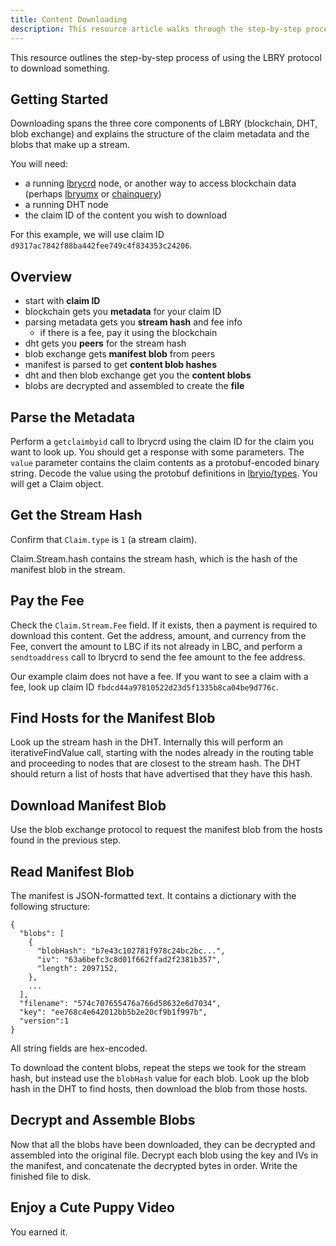 ```yaml
---
title: Content Downloading
description: This resource article walks through the step-by-step process of downloading a piece of content from the LBRY network.
--- 
```


This resource outlines the step-by-step process of using the LBRY protocol to download something. 

## Getting Started

Downloading spans the three core components of LBRY (blockchain, DHT, blob exchange) and explains the structure of the claim metadata and the blobs that make up a stream.

You will need:

- a running [lbrycrd](https://github.com/lbryio/lbrycrd) node, or another way to access blockchain data (perhaps [lbryumx](https://github.com/lbryio/lbryumx) or [chainquery](https://github.com/lbryio/chainquery))
- a running DHT node
- the claim ID of the content you wish to download

For this example, we will use claim ID `d9317ac7842f88ba442fee749c4f834353c24206`.


## Overview

- start with **claim ID**
- blockchain gets you **metadata** for your claim ID
- parsing metadata gets you **stream hash** and fee info
  - if there is a fee, pay it using the blockchain
- dht gets you **peers** for the stream hash
- blob exchange gets **manifest blob** from peers
- manifest is parsed to get **content blob hashes**
- dht and then blob exchange get you the **content blobs**
- blobs are decrypted and assembled to create the **file**


## Parse the Metadata

Perform a `getclaimbyid` call to lbrycrd using the claim ID for the claim you want to look up. You should get a response with some parameters. The `value` parameter contains the claim contents as a protobuf-encoded binary string. Decode the value using the protobuf definitions in [lbryio/types](https://github.com/lbryio/types/tree/master/v2/proto). You will get a Claim object.


## Get the Stream Hash

Confirm that `Claim.type` is `1` (a stream claim).

Claim.Stream.hash contains the stream hash, which is the hash of the manifest blob in the stream.


## Pay the Fee

Check the `Claim.Stream.Fee` field. If it exists, then a payment is required to download this content. Get the address, amount, and currency from the Fee, convert the amount to LBC if its not already in LBC, and perform a `sendtoaddress` call to lbrycrd to send the fee amount to the fee address.

Our example claim does not have a fee. If you want to see a claim with a fee, look up claim ID `fbdcd44a97810522d23d5f1335b8ca04be9d776c`.

## Find Hosts for the Manifest Blob

Look up the stream hash in the DHT. Internally this will perform an iterativeFindValue call, starting with the nodes already in the routing table and proceeding to nodes that are closest to the stream hash. The DHT should return a list of hosts that have advertised that they have this hash.


## Download Manifest Blob

Use the blob exchange protocol to request the manifest blob from the hosts found in the previous step.


## Read Manifest Blob

The manifest is JSON-formatted text. It contains a dictionary with the following structure:

```
{
  "blobs": [
    {
      "blobHash": "b7e43c102781f978c24bc2bc...",
      "iv": "63a6befc3c8d01f662ffad2f2381b357",
      "length": 2097152,
    },
    ...
  ],
  "filename": "574c707655476a766d58632e6d7034",
  "key": "ee768c4e642012bb5b2e20cf9b1f997b",
  "version":1
}
```

All string fields are hex-encoded.

To download the content blobs, repeat the steps we took for the stream hash, but instead use the `blobHash` value for each blob. Look up the blob hash in the DHT to find hosts, then download the blob from those hosts.

## Decrypt and Assemble Blobs

Now that all the blobs have been downloaded, they can be decrypted and assembled into the original file. Decrypt each blob using the key and IVs in the manifest, and concatenate the decrypted bytes in order. Write the finished file to disk.


## Enjoy a Cute Puppy Video

You earned it.
